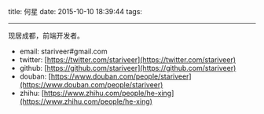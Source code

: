 title: 何星
date: 2015-10-10 18:39:44
tags:

---

现居成都，前端开发者。

- email: stariveer#gmail.com
- twitter: [https://twitter.com/stariveer](https://twitter.com/stariveer)
- github: [https://github.com/stariveer](https://github.com/stariveer)
- douban: [https://www.douban.com/people/stariveer](https://www.douban.com/people/stariveer)
- zhihu: [https://www.zhihu.com/people/he-xing](https://www.zhihu.com/people/he-xing)
